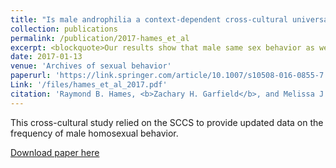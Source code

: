 ```yaml
---
title: "Is male androphilia a context-dependent cross-cultural universal?"
collection: publications
permalink: /publication/2017-hames_et_al
excerpt: <blockquote>Our results show that male same sex behavior as well as male androphilia is much more common than previously estimated in the SCCS. With our findings, we make an argument that male androphilia is a context-dependent cross-cultural universal.</blockquote>
date: 2017-01-13
venue: 'Archives of sexual behavior'
paperurl: 'https://link.springer.com/article/10.1007/s10508-016-0855-7'
Link: '/files/hames_et_al_2017.pdf'
citation: 'Raymond B. Hames, <b>Zachary H. Garfield</b>, and Melissa J. Garfield. (2017). &quot;Is male androphilia a context-dependent cross-cultural universal?&quot; <i>Archives of sexual behavior</i>. 46(1).'
---
```

This cross-cultural study relied on the SCCS to provide updated data on the frequency of male homosexual behavior.

[Download paper here](http://zhgarfield.github.io/files/hames_et_al_2017.pdf)